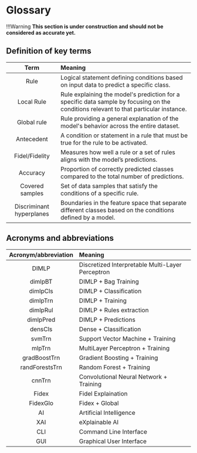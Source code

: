 # Glossary

!!!Warning
    **This section is under construction and should not be considered as accurate yet.**

## Definition of key terms

|  **Term**                      | **Meaning**                                                                              |
|:------------------------------:|:-----------------------------------------------------------------------------------------|
| Rule                           | Logical statement defining conditions based on input data to predict a specific class.   |
| Local Rule                     | Rule explaining the model's prediction for a specific data sample by focusing on the conditions relevant to that particular instance.    |
| Global rule                    | Rule providing a general explanation of the model's behavior across the entire dataset.  |
| Antecedent                     | A condition or statement in a rule that must be true for the rule to be activated.       |
| Fidel/Fidelity                 | Measures how well a rule or a set of rules aligns with the model’s predictions.          |
| Accuracy                       | Proportion of correctly predicted classes compared to the total number of predictions.   |
| Covered samples                | Set of data samples that satisfy the conditions of a specific rule.                      |
| Discriminant hyperplanes       | Boundaries in the feature space that separate different classes based on the conditions defined by a model.  |

## Acronyms and abbreviations

|  **Acronym/abbreviation**      | **Meaning**                                                      |
|:------------------------------:|:-----------------------------------------------------------------|
| DIMLP                          | Discretized Interpretable Multi-Layer Perceptron                 |
| dimlpBT                        | DIMLP + Bag Training                                             |
| dimlpCls                       | DIMLP + Classification                                           |
| dimlpTrn                       | DIMLP + Training                                                 |
| dimlpRul                       | DIMLP + Rules extraction                                         |
| dimlpPred                      | DIMLP + Predictions                                              |
| densCls                        | Dense + Classification                                           |
| svmTrn                         | Support Vector Machine + Training                                |
| mlpTrn                         | MultiLayer Perceptron + Training                                 |
| gradBoostTrn                   | Gradient Boosting + Training                                     |
| randForestsTrn                 | Random Forest + Training                                         |
| cnnTrn                         | Convolutional Neural Network + Training                          |
| Fidex                          | Fidel Explaination                                               |
| FidexGlo                       | Fidex + Global                                                   |
| AI                             | Artificial Intelligence                                          |
| XAI                            | eXplainable AI                                                   |
| CLI                            | Command Line Interface                                           |
| GUI                            | Graphical User Interface                                         |